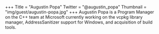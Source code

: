+++
Title = "Augustin Popa"
Twitter = "@augustin_popa"
Thumbnail = "img/guest/augustin-popa.jpg"
+++
Augustin Popa is a Program Manager on the C++ team at Microsoft currently working on the vcpkg library manager, AddressSanitizer support for Windows, and acquisition of build tools.